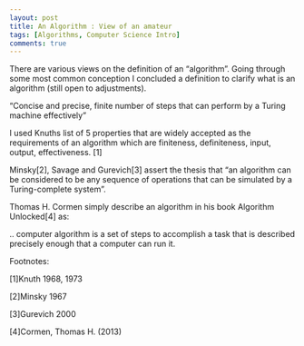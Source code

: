 ```yaml
---
layout: post
title: An Algorithm : View of an amateur
tags: [Algorithms, Computer Science Intro]
comments: true
---
```


There are various views on the definition of an “algorithm”. Going through some most common conception I concluded a definition to clarify what is an algorithm (still open to adjustments).

“Concise and precise, finite number of steps that can perform by a Turing machine effectively”

I used Knuths list of 5 properties that are widely accepted as the requirements of an algorithm which are finiteness, definiteness, input, output, effectiveness. [1]

Minsky[2], Savage and Gurevich[3] assert the thesis that “an algorithm can be considered to be any sequence of operations that can be simulated by a Turing-complete system”.

Thomas H. Cormen simply describe an algorithm in his book Algorithm Unlocked[4] as:

.. computer algorithm is a set of steps to accomplish a task that is described precisely enough that a computer can run it.

Footnotes:

[1]Knuth 1968, 1973

[2]Minsky 1967

[3]Gurevich 2000

[4]Cormen, Thomas H. (2013)
